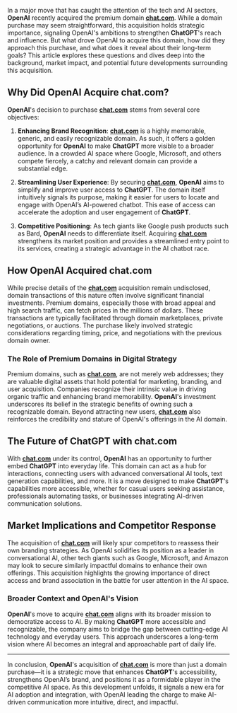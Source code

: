 In a major move that has caught the attention of the tech and AI sectors, **OpenAI** recently acquired the premium domain **<a href="https://chat.com">chat.com</a>**. While a domain purchase may seem straightforward, this acquisition holds strategic importance, signaling OpenAI's ambitions to strengthen **ChatGPT**'s reach and influence. But what drove OpenAI to acquire this domain, how did they approach this purchase, and what does it reveal about their long-term goals? This article explores these questions and dives deep into the background, market impact, and potential future developments surrounding this acquisition.

## Why Did **OpenAI** Acquire **chat.com**?

**OpenAI**'s decision to purchase **<a href="https://chat.com">chat.com</a>** stems from several core objectives:

1. **Enhancing Brand Recognition**: **<a href="https://chat.com">chat.com</a>** is a highly memorable, generic, and easily recognizable domain. As such, it offers a golden opportunity for **OpenAI** to make **ChatGPT** more visible to a broader audience. In a crowded AI space where Google, Microsoft, and others compete fiercely, a catchy and relevant domain can provide a substantial edge.

2. **Streamlining User Experience**: By securing **<a href="https://chat.com">chat.com</a>**, **OpenAI** aims to simplify and improve user access to **ChatGPT**. The domain itself intuitively signals its purpose, making it easier for users to locate and engage with OpenAI’s AI-powered chatbot. This ease of access can accelerate the adoption and user engagement of **ChatGPT**.

3. **Competitive Positioning**: As tech giants like Google push products such as Bard, **OpenAI** needs to differentiate itself. Acquiring **<a href="https://chat.com">chat.com</a>** strengthens its market position and provides a streamlined entry point to its services, creating a strategic advantage in the AI chatbot race.

## How OpenAI Acquired **chat.com**

While precise details of the **<a href="https://chat.com">chat.com</a>** acquisition remain undisclosed, domain transactions of this nature often involve significant financial investments. Premium domains, especially those with broad appeal and high search traffic, can fetch prices in the millions of dollars. These transactions are typically facilitated through domain marketplaces, private negotiations, or auctions. The purchase likely involved strategic considerations regarding timing, price, and negotiations with the previous domain owner.

### The Role of Premium Domains in Digital Strategy

Premium domains, such as **<a href="https://chat.com">chat.com</a>**, are not merely web addresses; they are valuable digital assets that hold potential for marketing, branding, and user acquisition. Companies recognize their intrinsic value in driving organic traffic and enhancing brand memorability. **OpenAI**'s investment underscores its belief in the strategic benefits of owning such a recognizable domain. Beyond attracting new users, **<a href="https://chat.com">chat.com</a>** also reinforces the credibility and stature of OpenAI's offerings in the AI domain.

## The Future of **ChatGPT** with **chat.com**

With **<a href="https://chat.com">chat.com</a>** under its control, **OpenAI** has an opportunity to further embed **ChatGPT** into everyday life. This domain can act as a hub for interactions, connecting users with advanced conversational AI tools, text generation capabilities, and more. It is a move designed to make **ChatGPT**'s capabilities more accessible, whether for casual users seeking assistance, professionals automating tasks, or businesses integrating AI-driven communication solutions.

## Market Implications and Competitor Response

The acquisition of **<a href="https://chat.com">chat.com</a>** will likely spur competitors to reassess their own branding strategies. As OpenAI solidifies its position as a leader in conversational AI, other tech giants such as Google, Microsoft, and Amazon may look to secure similarly impactful domains to enhance their own offerings. This acquisition highlights the growing importance of direct access and brand association in the battle for user attention in the AI space.

### Broader Context and OpenAI's Vision

**OpenAI**'s move to acquire **<a href="https://chat.com">chat.com</a>** aligns with its broader mission to democratize access to AI. By making **ChatGPT** more accessible and recognizable, the company aims to bridge the gap between cutting-edge AI technology and everyday users. This approach underscores a long-term vision where AI becomes an integral and approachable part of daily life.

---

In conclusion, **OpenAI**'s acquisition of **<a href="https://chat.com">chat.com</a>** is more than just a domain purchase—it is a strategic move that enhances **ChatGPT**'s accessibility, strengthens OpenAI’s brand, and positions it as a formidable player in the competitive AI space. As this development unfolds, it signals a new era for AI adoption and integration, with OpenAI leading the charge to make AI-driven communication more intuitive, direct, and impactful.
